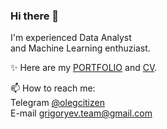 ### Hi there 👋

I'm experienced Data Analyst  
and Machine Learning enthuziast.

✨ Here are my [PORTFOLIO](https://github.com/oleggrigoryev/public_projects) and [CV](https://github.com/oleggrigoryev/CV/blob/main/CV_DA_grigorev_eng_photo_Dec.2022.pdf).

📫 How to reach me:  
Telegram [@olegcitizen](https://t.me/olegcitizen)  
E-mail [grigoryev.team@gmail.com](mailto:grigoryev.team@gmail.com)  

[comment]: <> ( - 🔭 I’m currently working on ...)
[comment]: <> ( - 🌱 I’m currently learning )
